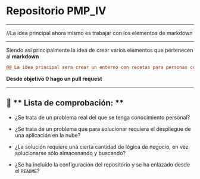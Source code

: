 # Repositorio PMP_IV 
***
//La idea principal ahora mismo es trabajar con los elementos de markdown
***
Siendo asi principalmente la idea de crear varios elementos que pertenecen al **markdown**

```diff
@@ La idea principal sera crear un enterno con recetas para personas celiacas @@
``` 
**Desde objetivo 0 hago un pull request**

***
## :bookmark_tabs: ** Lista de comprobación: **


- ¿Se trata de un problema real del que se tenga conocimiento personal?

- ¿Se trata de un problema que para solucionar requiera el despliegue de una aplicación en la nube?

- ¿La solución requiere una cierta cantidad de lógica de negocio, en vez solucionarse sólo almacenando y buscando? 

- ¿Se ha incluído la configuración del repositorio y se ha enlazado desde el `README`?